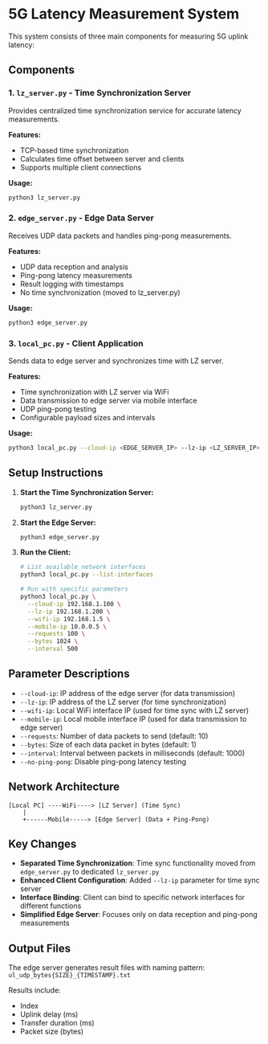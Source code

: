 # 5G Latency Measurement System

This system consists of three main components for measuring 5G uplink latency:

## Components

### 1. `lz_server.py` - Time Synchronization Server
Provides centralized time synchronization service for accurate latency measurements.

**Features:**
- TCP-based time synchronization
- Calculates time offset between server and clients
- Supports multiple client connections

**Usage:**
```bash
python3 lz_server.py
```

### 2. `edge_server.py` - Edge Data Server
Receives UDP data packets and handles ping-pong measurements.

**Features:**
- UDP data reception and analysis
- Ping-pong latency measurements
- Result logging with timestamps
- No time synchronization (moved to lz_server.py)

**Usage:**
```bash
python3 edge_server.py
```

### 3. `local_pc.py` - Client Application
Sends data to edge server and synchronizes time with LZ server.

**Features:**
- Time synchronization with LZ server via WiFi
- Data transmission to edge server via mobile interface
- UDP ping-pong testing
- Configurable payload sizes and intervals

**Usage:**
```bash
python3 local_pc.py --cloud-ip <EDGE_SERVER_IP> --lz-ip <LZ_SERVER_IP> --wifi-ip <WIFI_IP> --mobile-ip <MOBILE_IP>
```

## Setup Instructions

1. **Start the Time Synchronization Server:**
   ```bash
   python3 lz_server.py
   ```

2. **Start the Edge Server:**
   ```bash
   python3 edge_server.py
   ```

3. **Run the Client:**
   ```bash
   # List available network interfaces
   python3 local_pc.py --list-interfaces
   
   # Run with specific parameters
   python3 local_pc.py \
     --cloud-ip 192.168.1.100 \
     --lz-ip 192.168.1.200 \
     --wifi-ip 192.168.1.5 \
     --mobile-ip 10.0.0.5 \
     --requests 100 \
     --bytes 1024 \
     --interval 500
   ```

## Parameter Descriptions

- `--cloud-ip`: IP address of the edge server (for data transmission)
- `--lz-ip`: IP address of the LZ server (for time synchronization)
- `--wifi-ip`: Local WiFi interface IP (used for time sync with LZ server)
- `--mobile-ip`: Local mobile interface IP (used for data transmission to edge server)
- `--requests`: Number of data packets to send (default: 10)
- `--bytes`: Size of each data packet in bytes (default: 1)
- `--interval`: Interval between packets in milliseconds (default: 1000)
- `--no-ping-pong`: Disable ping-pong latency testing

## Network Architecture

```
[Local PC] ----WiFi----> [LZ Server] (Time Sync)
    |
    +------Mobile-----> [Edge Server] (Data + Ping-Pong)
```

## Key Changes

- **Separated Time Synchronization**: Time sync functionality moved from `edge_server.py` to dedicated `lz_server.py`
- **Enhanced Client Configuration**: Added `--lz-ip` parameter for time sync server
- **Interface Binding**: Client can bind to specific network interfaces for different functions
- **Simplified Edge Server**: Focuses only on data reception and ping-pong measurements

## Output Files

The edge server generates result files with naming pattern:
`ul_udp_bytes{SIZE}_{TIMESTAMP}.txt`

Results include:
- Index
- Uplink delay (ms)
- Transfer duration (ms)  
- Packet size (bytes) 